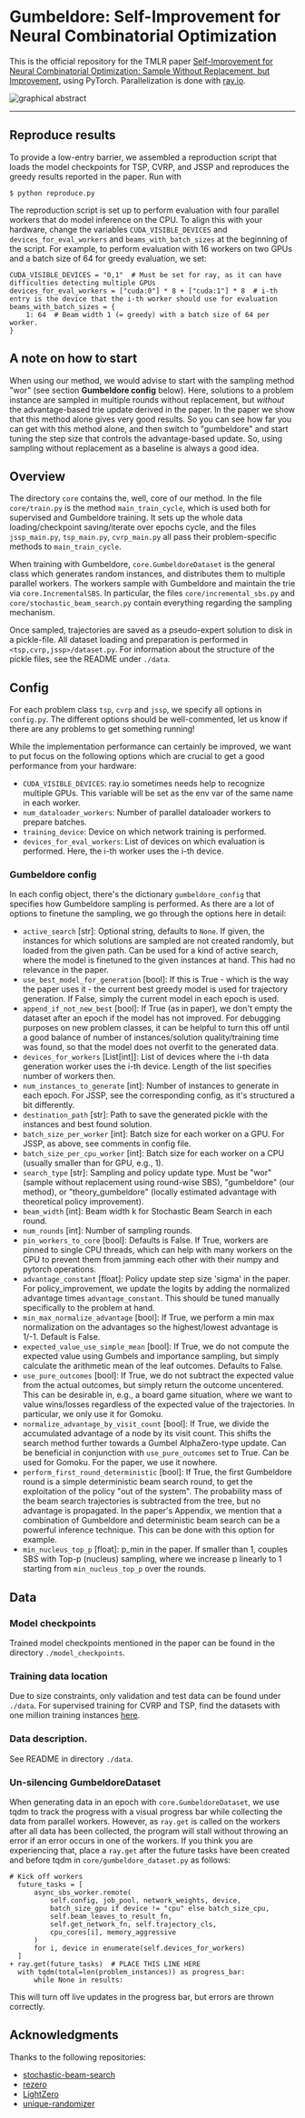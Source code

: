 # Gumbeldore: Self-Improvement for Neural Combinatorial Optimization

This is the official repository for the TMLR paper [Self-Improvement for Neural Combinatorial Optimization: Sample Without Replacement, but Improvement](https://openreview.net/forum?id=agT8ojoH0X),
using PyTorch. Parallelization is done with [ray.io](https://ray.io).

![graphical abstract](graphical_abstract.png)

---

## Reproduce results

To provide a low-entry barrier, we assembled a reproduction script that loads the model checkpoints for TSP, CVRP, and JSSP and reproduces the greedy results reported in the paper. Run with

```
$ python reproduce.py
```
The reproduction script is set up to perform evaluation with four parallel workers that do model inference on the CPU. To align this with your hardware, change the variables `CUDA_VISIBLE_DEVICES` and `devices_for_eval_workers` and `beams_with_batch_sizes` at the beginning of the script. For example, to perform evaluation with 16 workers on two GPUs and a batch size of 64 for greedy evaluation, we set:

```
CUDA_VISIBLE_DEVICES = "0,1"  # Must be set for ray, as it can have difficulties detecting multiple GPUs
devices_for_eval_workers = ["cuda:0"] * 8 + ["cuda:1"] * 8  # i-th entry is the device that the i-th worker should use for evaluation
beams_with_batch_sizes = {
    1: 64  # Beam width 1 (= greedy) with a batch size of 64 per worker.
}
```

## A note on how to start

When using our method, we would advise to start with the sampling method "wor" (see section **Gumbeldore config** below). Here, solutions to a problem instance are sampled in multiple rounds without replacement, but _without_ the advantage-based trie update derived in the paper. In the paper we show that this method alone gives very good results. So you can see how far you can get with this method alone, and then switch to "gumbeldore" and start tuning the step size that controls the advantage-based update. So, using sampling without replacement as a baseline is always a good idea.

## Overview

The directory `core` contains the, well, core of our method. In the file `core/train.py` is the method `main_train_cycle`, which is used both for supervised and Gumbeldore training. It sets up the whole data loading/checkpoint saving/iterate over epochs cycle, and the files `jssp_main.py`, `tsp_main.py`, `cvrp_main.py` all pass their problem-specific methods to `main_train_cycle`.

When training with Gumbeldore, `core.GumbeldoreDataset` is the general class which generates random instances, and distributes them to multiple parallel workers. The workers sample with Gumbeldore and maintain the trie via `core.IncrementalSBS`. In particular, the files `core/incremental_sbs.py` and `core/stochastic_beam_search.py` contain everything regarding the sampling mechanism.

Once sampled, trajectories are saved as a pseudo-expert solution to disk in a pickle-file. All dataset loading and preparation is performed in `<tsp,cvrp,jssp>/dataset.py`. For information about the structure of the pickle files, see the README under `./data`.

## Config

For each problem class `tsp`, `cvrp` and `jssp`, we specify all options in  `config.py`. The different options should be well-commented, let us know if there are any problems to get something running!

While the implementation performance can certainly be improved, we want to put focus on the following options which are crucial to get a good performance from your hardware:

- `CUDA_VISIBLE_DEVICES`: ray.io sometimes needs help to recognize multiple GPUs. This variable will be set as the env var of the same name in each worker.
- `num_dataloader_workers`: Number of parallel dataloader workers to prepare batches.
- `training_device`: Device on which network training is performed.
- `devices_for_eval_workers`: List of devices on which evaluation is performed. Here, the i-th worker uses the i-th device.

### Gumbeldore config

In each config object, there's the dictionary `gumbeldore_config` that specifies how Gumbeldore sampling is performed. As there are a lot of options to finetune the sampling, we go through the options here in detail:

- `active_search` [str]: Optional string, defaults to `None`. If given, the instances for which solutions are sampled are not created randomly, but loaded from the given path. Can be used for a kind of active search, where the model is finetuned to the given instances at hand. This had no relevance in the paper.
- `use_best_model_for_generation` [bool]: If this is True - which is the way the paper uses it - the current best greedy model is used for trajectory generation. If False, simply the current model in each epoch is used.
- `append_if_not_new_best` [bool]: If True (as in paper), we don't empty the dataset after an epoch if the model has not improved. For debugging purposes on new problem classes, it can be helpful to turn this off until a good balance of number of instances/solution quality/training time was found, so that the model does not overfit to the generated data.
- `devices_for_workers` [List[int]]: List of devices where the i-th data generation worker uses the i-th device. Length of the list specifies number of workers then.
- `num_instances_to_generate` [int]: Number of instances to generate in each epoch. For JSSP, see the corresponding config, as it's structured a bit differently.
- `destination_path` [str]: Path to save the generated pickle with the instances and best found solution.
- `batch_size_per_worker` [int]: Batch size for each worker on a GPU. For JSSP, as above, see comments in config file.
- `batch_size_per_cpu_worker` [int]: Batch size for each worker on a CPU (usually smaller than for GPU, e.g., 1).
- `search_type` [str]: Sampling and policy update type. Must be "wor" (sample without replacement using round-wise SBS), "gumbeldore" (our method), or "theory_gumbeldore" (locally estimated advantage with theoretical policy improvement).
- `beam_width` [int]: Beam width k for Stochastic Beam Search in each round.
- `num_rounds` [int]: Number of sampling rounds.
- `pin_workers_to_core` [bool]: Defaults is False. If True, workers are pinned to single CPU threads, which can help with many workers on the CPU to prevent them from jamming each other with their numpy and pytorch operations.
- `advantage_constant` [float]: Policy update step size 'sigma' in the paper. For policy_improvement, we update the logits by adding the normalized advantage times `advantage_constant`. This should be tuned manually specifically to the problem at hand.
- `min_max_normalize_advantage` [bool]: If True, we perform a min max normalization on the advantages so the highest/lowest advantage is 1/-1. Default is False.
- `expected_value_use_simple_mean` [bool]: If True, we do not compute the expected value using Gumbels and importance sampling, but simply calculate the arithmetic mean of the leaf outcomes. Defaults to False.
- `use_pure_outcomes` [bool]: If True, we do not subtract the expected value from the actual outcomes, but simply return the outcome uncentered. This can be desirable in, e.g., a board game situation, where we want to value wins/losses regardless of the expected value of the trajectories. In particular,                we only use it for Gomoku.
- `normalize_advantage_by_visit_count` [bool]: If True, we divide the accumulated advantage of a node by its visit count. This shifts the search method further towards a Gumbel AlphaZero-type update. Can be beneficial in conjunction with `use_pure_outcomes` set to True. Can be used for Gomoku. For the paper, we use it nowhere.
- `perform_first_round_deterministic` [bool]: If True, the first Gumbeldore round is a simple deterministic beam search round, to get the exploitation of the policy "out of the system". The probability mass of the beam search trajectories is subtracted from the tree, but no advantage is propagated. In the paper's Appendix, we mention that a combination of Gumbeldore and deterministic beam search can be a powerful inference technique. This can be done with this option for example. 
- `min_nucleus_top_p` [float]: p_min in the paper. If smaller than 1, couples SBS with Top-p (nucleus) sampling, where we increase p linearly to 1 starting from `min_nucleus_top_p` over the rounds.

## Data

### Model checkpoints

Trained model checkpoints mentioned in the paper can be found in the directory `./model_checkpoints`. 

### Training data location

Due to size constraints, only validation and test data can be found under `./data`. For supervised training for CVRP and TSP, find the datasets with one million training instances [here](https://syncandshare.lrz.de/getlink/fiLUVCUACfFMNJobN7hNes/).

### Data description.

See README in directory `./data`. 

### Un-silencing GumbeldoreDataset

When generating data in an epoch with `core.GumbeldoreDataset`, we use tqdm to track the progress with a visual progress bar while collecting the data from parallel workers. However, as `ray.get` is called on the workers after all data has been collected, the program will stall without throwing an error if an error occurs in one of the workers. If you think you are experiencing that, place a `ray.get` after the future tasks have been created and before tqdm in `core/gumbeldore_dataset.py` as follows:

```
# Kick off workers
  future_tasks = [
      async_sbs_worker.remote(
          self.config, job_pool, network_weights, device,
          batch_size_gpu if device != "cpu" else batch_size_cpu,
          self.beam_leaves_to_result_fn,
          self.get_network_fn, self.trajectory_cls,
          cpu_cores[i], memory_aggressive
      )
      for i, device in enumerate(self.devices_for_workers)
  ]
+ ray.get(future_tasks)  # PLACE THIS LINE HERE
  with tqdm(total=len(problem_instances)) as progress_bar:
      while None in results:
```

This will turn off live updates in the progress bar, but errors are thrown correctly. 

## Acknowledgments

Thanks to the following repositories:

- [stochastic-beam-search](https://github.com/wouterkool/stochastic-beam-search/tree/stochastic-beam-search)
- [rezero](https://github.com/majumderb/rezero)
- [LightZero](https://github.com/opendilab/LightZero)
- [unique-randomizer](https://github.com/google-research/unique-randomizer)